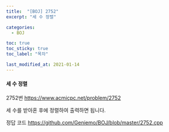```yaml
---
title:  "[BOJ] 2752"
excerpt: "세 수 정렬"

categories:
  - BOJ

toc: true
toc_sticky: true
toc_label: "목차"

last_modified_at: 2021-01-14
---
```


#### 세 수 정렬

2752번 <https://www.acmicpc.net/problem/2752>

세 수를 받아혼 후에 정렬하여 출력하면 됩니다.

정답 코드 <https://github.com/Geniemo/BOJ/blob/master/2752.cpp>